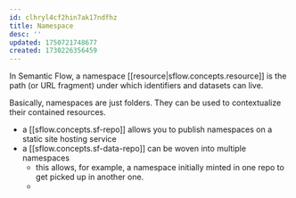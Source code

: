 ```yaml
---
id: clhryl4cf2hin7ak17ndfhz
title: Namespace
desc: ''
updated: 1750721748677
created: 1730226356459
---
```


In Semantic Flow, a namespace [[resource|sflow.concepts.resource]]  is the path (or URL fragment) under which identifiers and datasets can live. 

Basically, namespaces are just folders. They can be used to contextualize their contained resources. 

- a [[sflow.concepts.sf-repo]] allows you to publish namespaces on a static site hosting service 
- a [[sflow.concepts.sf-data-repo]] can be woven into multiple namespaces
  - this allows, for example, a namespace initially minted in one repo to get picked up in another one.
  - 